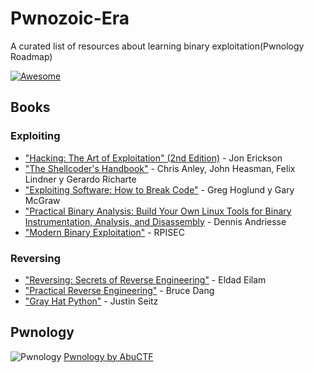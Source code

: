 # Pwnozoic-Era
A curated list of resources about learning binary exploitation(Pwnology Roadmap)

[![Awesome](https://cdn.jsdelivr.net/gh/sindresorhus/awesome@d7305f38d29fed78fa85652e3a63e154dd8e8829/media/badge.svg)](https://github.com/sindresorhus/awesome)

## Books
### Exploiting
- ["Hacking: The Art of Exploitation" (2nd Edition)](https://www.amazon.com/Hacking-Art-Exploitation-Jon-Erickson/dp/1593271441) - Jon Erickson
- ["The Shellcoder's Handbook"](https://www.amazon.com/Shellcoders-Handbook-Discovering-Exploiting-Security/dp/047008023X?tag=hydsma-20&source=dsa&hvcampaign=booksm&gclid=Cj0KCQiA7NO7BhDsARIsADg_hIYCIo5qmBmkGYY-0UbmPKh-Fh8mrsQnRtYh4Y58XGvpgZFyd89-mCUaAobNEALw_wcB) - Chris Anley, John Heasman, Felix Lindner y Gerardo Richarte
- ["Exploiting Software: How to Break Code"](https://www.amazon.com/Exploiting-Software-How-Break-Code/dp/0201786958) - Greg Hoglund y Gary McGraw
- ["Practical Binary Analysis: Build Your Own Linux Tools for Binary Instrumentation, Analysis, and Disassembly](https://practicalbinaryanalysis.com/) - Dennis Andriesse
- ["Modern Binary Exploitation"](https://github.com/RPISEC/MBE) - RPISEC

### Reversing
- ["Reversing: Secrets of Reverse Engineering"](https://www.amazon.com/Reversing-Secrets-Engineering-Eldad-Eilam/dp/0764574817?tag=hydsma-20&source=dsa&hvcampaign=booksm&gclid=Cj0KCQiA7NO7BhDsARIsADg_hIa9tDeiK_tyhYTX-GDp78DR6pB95qbo7N1EHUV9DBklYNO1jSPBV50aAqH5EALw_wcB) - Eldad Eilam
- ["Practical Reverse Engineering"](https://www.amazon.com/Practical-Reverse-Engineering-Reversing-Obfuscation/dp/1118787315) - Bruce Dang
- ["Gray Hat Python"](https://www.amazon.com/Gray-Hat-Python-Programming-Engineers/dp/1593271921) - Justin Seitz

## Pwnology

![Pwnology](https://github.com/user-attachments/assets/549f39f3-1aaf-408d-96e9-4bad0e0eb37e)
[Pwnology by AbuCTF](https://abuctf.github.io/posts/Pwnology/)
